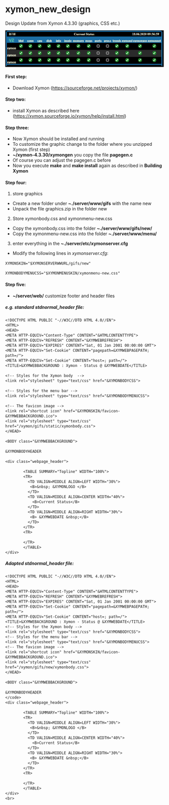 # xymon_new_design
Design Update from Xymon 4.3.30 (graphics, CSS etc.)

<img src="https://raw.githubusercontent.com/Sabo86/xymon_new_design/master/xymon_new_design.png" style="max-width:100%;">



#### First step: 
- Download Xymon (https://sourceforge.net/projects/xymon/)

#### Step two:
- install Xymon as described here (https://xymon.sourceforge.io/xymon/help/install.html)

#### Step three:
- Now Xymon should be installed and running
- To customize the graphic change to the folder where you unzipped Xymon (first step)
- **~/xymon-4.3.30/xymongen** you copy the file **pagegen.c** 
- Of course you can adjust the pagegen.c before
- Now you execute **make** and **make install** again as described in **Building Xymon**

#### Step four:
1. store graphics 
  - Create a new folder under **~./server/www/gifs** with the name new
  - Unpack the file graphics.zip in the folder new
2. Store xymonbody.css and xymonmenu-new.css
  - Copy the xymonbody.css into the folder **~./server/www/gifs/new/**
  - Copy the xymonmenu-new.css into the folder **~./server/www/menu/**
3. enter everything in the **~./server/etc/xymonserver.cfg**
  - Modify the following lines in *xymonserver.cfg*:
  
  `XYMONSKIN="$XYMONSERVERWWURL/gifs/new"`	
  
  `XYMONBODYMENUCSS="$XYMONMENUSKIN/xymonmenu-new.css"`



#### Step five:
- **~/server/web/** customize footer and header files

##### e.g. standard *stdnormal_header* file:

```
<!DOCTYPE HTML PUBLIC "-//W3C//DTD HTML 4.0//EN">
<HTML>
<HEAD>
<META HTTP-EQUIV="Content-Type" CONTENT="&HTMLCONTENTTYPE">
<META HTTP-EQUIV="REFRESH" CONTENT="&XYMWEBREFRESH">
<META HTTP-EQUIV="EXPIRES" CONTENT="Sat, 01 Jan 2001 00:00:00 GMT">
<META HTTP-EQUIV="Set-Cookie" CONTENT="pagepath=&XYMWEBPAGEPATH; path=/">
<META HTTP-EQUIV="Set-Cookie" CONTENT="host=; path=/">
<TITLE>&XYMWEBBACKGROUND : Xymon - Status @ &XYMWEBDATE</TITLE>

<!-- Styles for the Xymon body  -->
<link rel="stylesheet" type="text/css" href="&XYMONBODYCSS">

<!-- Styles for the menu bar -->
<link rel="stylesheet" type="text/css" href="&XYMONBODYMENUCSS">

<!-- The favicon image -->
<link rel="shortcut icon" href="&XYMONSKIN/favicon-&XYMWEBBACKGROUND.ico">
<link rel="stylesheet" type="text/css" href="/xymon/gifs/static/xymonbody.css">
</HEAD>

<BODY class="&XYMWEBBACKGROUND">

&XYMONBODYHEADER

<div class="webpage_header">
	
		<TABLE SUMMARY="Topline" WIDTH="100%">
		<TR>
		  <TD VALIGN=MIDDLE ALIGN=LEFT WIDTH="30%">
		   <B>&nbsp; &XYMONLOGO </B>
		  </TD>
		  <TD VALIGN=MIDDLE ALIGN=CENTER WIDTH="40%">
			<B>Current Status</B>
		  </TD>
		  <TD VALIGN=MIDDLE ALIGN=RIGHT WIDTH="30%">
		   <B> &XYMWEBDATE &nbsp;</B>
		  </TD>
		</TR>
		<TR>
		  
		</TR>
		</TABLE>
</div>		
```

##### Adapted *stdnormal_header* file:
```
<!DOCTYPE HTML PUBLIC "-//W3C//DTD HTML 4.0//EN">
<HTML>
<HEAD>
<META HTTP-EQUIV="Content-Type" CONTENT="&HTMLCONTENTTYPE">
<META HTTP-EQUIV="REFRESH" CONTENT="&XYMWEBREFRESH">
<META HTTP-EQUIV="EXPIRES" CONTENT="Sat, 01 Jan 2001 00:00:00 GMT">
<META HTTP-EQUIV="Set-Cookie" CONTENT="pagepath=&XYMWEBPAGEPATH; path=/">
<META HTTP-EQUIV="Set-Cookie" CONTENT="host=; path=/">
<TITLE>&XYMWEBACKGROUND : Xymon - Status @ &XYMWEBDATE</TITLE>
<!-- Styles for the Xymon body -->
<link rel="stylesheet" type="text/css" href="&XYMONBODYCSS">
<!-- Styles for the menu bar -->
<link rel="stylesheet" type="text/css" href="&XYMONBODYMENUCSS">
<!-- The favicon image -->
<link rel="shortcut icon" href="&XYMONSKIN/favicon-&XYMWEBBACKGROUND.ico">
<link rel="stylesheet" type="text/css" href="/xymon/gifs/new/xymonbody.css">
</HEAD>

<BODY class="&XYMWEBBACKGROUND">

&XYMONBODYHEADER
</code>
<div class="webpage_header">
	
		<TABLE SUMMARY="Topline" WIDTH="100%">
		<TR>
		  <TD VALIGN=MIDDLE ALIGN=LEFT WIDTH="30%">
		   <B>&nbsp; &XYMONLOGO </B>
		  </TD>
		  <TD VALIGN=MIDDLE ALIGN=CENTER WIDTH="40%">
			<B>Current Status</B>
		  </TD>
		  <TD VALIGN=MIDDLE ALIGN=RIGHT WIDTH="30%">
		   <B> &XYMWEBDATE &nbsp;</B>
		  </TD>
		</TR>
		<TR>
		  
		</TR>
		</TABLE>
</div>		
<br>
```
